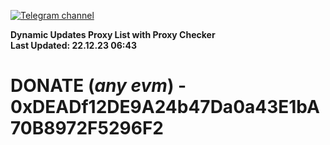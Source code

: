 [![Telegram channel](https://img.shields.io/endpoint?url=https://runkit.io/damiankrawczyk/telegram-badge/branches/master?url=https://t.me/n4z4v0d)](https://t.me/n4z4v0d) 

**Dynamic Updates Proxy List with Proxy Checker**  
**Last Updated: 22.12.23 06:43**

# DONATE (_any evm_) - 0xDEADf12DE9A24b47Da0a43E1bA70B8972F5296F2
